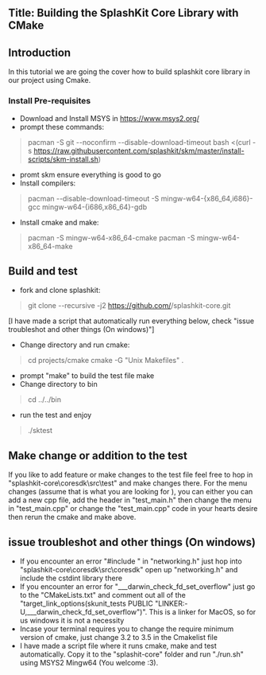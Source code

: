 ## Title: Building the SplashKit Core Library with CMake

## Introduction

In this tutorial we are going the cover how to build splashkit core library in our project using Cmake.

### Install Pre-requisites

- Download and Install MSYS in https://www.msys2.org/
- prompt these commands:
>pacman -S git --noconfirm --disable-download-timeout
>bash <(curl -s https://raw.githubusercontent.com/splashkit/skm/master/install-scripts/skm-install.sh)
- promt skm ensure everything is good to go
- Install compilers:
>pacman --disable-download-timeout -S mingw-w64-{x86_64,i686}-gcc mingw-w64-{i686,x86_64}-gdb
- Install cmake and make:
>pacman -S mingw-w64-x86_64-cmake
>pacman -S mingw-w64-x86_64-make

## Build and test
- fork and clone splashkit:
>git clone --recursive -j2 https://github.com/<username>/splashkit-core.git

[I have made a script that automatically run everything below, check "issue troubleshot and other things (On windows)"]
- Change directory and run cmake:
>cd projects/cmake
>cmake -G "Unix Makefiles" .
- prompt "make" to build the test file
make 
- Change directory to bin 
>cd ../../bin
- run the test and enjoy
>./sktest

## Make change or addition to the test
If you like to add feature or make changes to the test file feel free to hop in "splashkit-core\coresdk\src\test" and make changes there. For the menu changes (assume that is what you are looking for ), you can either you can add a new cpp file, add the header in "test_main.h" then change the menu in "test_main.cpp" or change the "test_main.cpp" code in your hearts desire then rerun the cmake and make above.

## issue troubleshot and other things (On windows)
- If you encounter an error "#include <cstdint>" in "networking.h" just hop into "splashkit-core\coresdk\src\coresdk"
open up "networking.h" and include the cstdint library there
- If you encounter an error for "___darwin_check_fd_set_overflow" just go to the "CMakeLists.txt" and comment out all of the "target_link_options(skunit_tests PUBLIC "LINKER:-U,___darwin_check_fd_set_overflow")". This is a linker for MacOS, so for us windows it is not a necessity
- Incase your terminal requires you to change the require minimum version of cmake, just change 3.2 to 3.5 in the Cmakelist file
- I have made a script file where it runs cmake, make and test automatically. Copy it to the "splashit-core" folder and run "./run.sh" using MSYS2 Mingw64 (You welcome :3).
